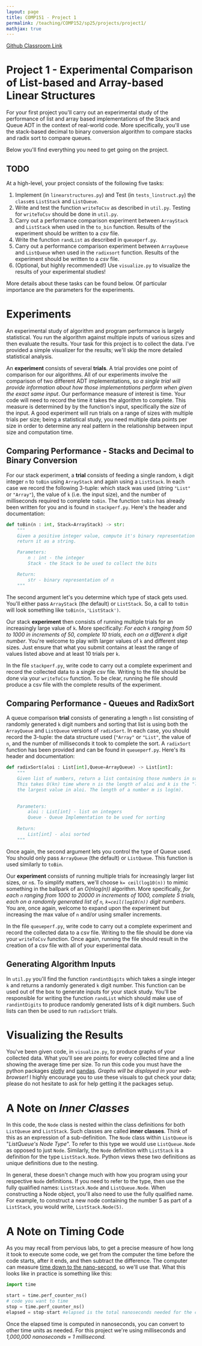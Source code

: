 ```yaml
---
layout: page
title: COMP151 - Project 1
permalink: /teaching/COMP152/sp25/projects/project1/
mathjax: true
---
```


[Github Classroom Link](https://classroom.github.com/a/MG3UmgPm)

# Project 1 - Experimental Comparison of List-based and Array-based Linear Structures

For your first project you'll carry out an experimental study of the performance of list and array based implementations of the Stack and Queue ADT in the context of real-world code. More specifically, you'll use the stack-based decimal to binary conversion algorithm to compare stacks and radix sort to compare queues. 

Below you'll find everything you need to get going on the project. 

## TODO

At a high-level, your project consists of the following five tasks:

1. Implement (in `linearstructures.py`) and Test (in `tests_linstruct.py`) the `class`es `ListStack` and `ListQueue`.
2. Write and test the function `writeToCsv` as described in `util.py`. Testing for `writeToCsv` should be done in `util.py`. 
3. Carry out a performance comparison experiment between `ArrayStack` and `ListStack` when used in the `to_bin` function. Results of the experiment should be written to a *csv* file. 
4. Write the function `randList` as described in `queueperf.py`.
5. Carry out a performance comparison experiment between `ArrayQueue` and `ListQueue` when used in the `radixsort` function. Results of the experiment should be written to a *csv* file.
6. (Optional, but highly recommended!) Use `visualize.py` to visualize the results of your experimental studies! 

More details about these tasks can be found below. Of particular importance are the parameters for the experiments. 

# Experiments

An experimental study of algorithm and program performance is largely statistical. You run the algorithm against multiple inputs of various sizes and then evaluate the results. Your task for this project is to collect the data. I've provided a simple visualizer for the results; we'll skip the more detailed statistical analysis. 

An **experiment** consists of several **trials**. A trial provides one point of comparison for our algorithms. All of our experiments involve the comparison of two different ADT implementations, so *a single trial will provide information about how those implementations perform when given the exact same input*. Our performance measure of interest is time. Your code will need to record the time it takes the algorithm to complete. This measure is determined by by the function's input, specifically the *size* of the input. A good experiment will run trials on a range of sizes with multiple trials per size; being a statistical study, you need multiple data points per size in order to determine any real pattern in the relationship between input size and computation time.   

## Comparing Performance - Stacks and Decimal to Binary Conversion

For our stack experiment, a **trial** consists of feeding a single random, `k` digit integer `n` to `toBin` using `ArrayStack` and again using a `ListStack`.  In each case we record the following 3-tuple: which stack was used (string `"List"` or `"Array"`), the value of `k` (i.e. the input size), and the number of milliseconds required to complete `toBin`. The function `toBin` has already been written for you and is found in `stackperf.py`. Here's the header and documentation:
```python
def toBin(n : int, Stack=ArrayStack) -> str:
    """
    Given a positive integer value, compute it's binary representation and 
    return it as a string.

    Parameters:
        n : int - the integer
        Stack - the Stack to be used to collect the bits

    Return:
        str - binary representation of n
    """    
```
The second argument let's you determine which type of stack gets used. You'll either pass `ArrayStack` (the default) or `ListStack`. So, a call to `toBin` will look something like `toBin(n,'ListStack')`.

Our stack **experiment** then consists of running multiple trials for an increasingly large value of `k`.  More specifically: *For each `k` ranging from 50 to 1000 in increments of 50, complete 10 trials, each on a different `k` digit number*. You're welcome to play with larger values of `k` and different step sizes. Just ensure that what you submit contains at least the range of values listed above and at least 10 trials per `k`.

In the file `stackperf.py`, write code to carry out a complete experiment and record the collected data to a single csv file. Writing to the file should be done via your `writeToCsv` function. To be clear, running he file should produce a csv file with the complete results of the experiment. 

## Comparing Performance - Queues and RadixSort 

A queue comparison **trial** consists of generating a length `n` list consisting of randomly generated `k` digit numbers and sorting that list is using both the `ArrayQueue` and `ListQueue` versions of `radixSort`. In each case, you should record the 3-tuple: the data structure used (`"Array"` or `"List"`, the value of `n`, and the number of milliseconds it took to complete the sort.  A `radixSort` function has been provided and can be found in `queueperf.py`. Here's its header and documentation:
```python
def radixSort(aloi : List[int],Queue=ArrayQueue) -> List[int]:
    """
    Given list of numbers, return a list containing those numbers in sorted order. 
    This takes O(kn) time where n is the length of aloi and k is the "length" of 
    the largest value in aloi. The length of a number m is log(m). 
    

    Parameters: 
        aloi : List[int] - list on integers 
        Queue - Queue Implementation to be used for sorting
    
    Return:
        List[int] - aloi sorted
    """
```
Once again, the second argument lets you control the type of Queue used. You should only pass `ArrayQueue` (the default) or `ListQueue`. This function is used similarly to `toBin`. 

Our **experiment** consists of running multiple trials for increasingly larger list sizes, or `n`s. To simplify matters, we'll choose `k= ceil(log10(n))` to mimic something in the ballpark of an *O(nlog(n))* algorithm. More specifically, *for each `n` ranging from 1000 to 20000 in increments of 1000, complete 5 trials, each on a randomly generated list of `n`, `k=ceil(log10(n))` digit numbers*. You are, once again, welcome to expand upon the experiment but increasing the max value of `n` and/or using smaller increments.  

In the file `queueperf.py`, write code to carry out a complete experiment and record the collected data to a csv file. Writing to the file should be done via your `writeToCsv` function. Once again, running the file should result in the creation of a csv file with all of your experimental data. 

## Generating Algorithm Inputs

In `util.py` you'll find the function `randintDigits` which takes a single integer `k` and returns a randomly generated `k` digit number. This function can be used out of the box to generate inputs for your stack study. You'll be responsible for writing the function `randList` which should make use of `randintDigits` to produce randomly generated lists of k digit numbers. Such lists can then be used to run `radixSort` trials.

# Visualizing the Results  

You've been given code, in `visualize.py`, to produce graphs of your collected data. What you'll see are points for every collected time and a line showing the average time per size. To run this code you must have the python packages [plotly](https://plotly.com/python/getting-started/#installation) and [pandas](https://pandas.pydata.org/docs/getting_started/install.html#installing-from-pypi).  *Graphs will be displayed in your web-browser!* I highly encourage you to use these visuals to gut check your data; please do not hesitate to ask for help getting it the packages setup. 

# A Note on *Inner Classes*

In this code, the `Node` class is nested within the class definitions for both `ListQueue` and `ListStack`.  Such classes are called **inner classes**. Think of this as an expression of a sub-definition. The `Node` class within `ListQueue` is "*ListQueue's Node Type*".  To refer to this type we would use `ListQueue.Node` as opposed to just `Node`. Similarly, the `Node` definition with `ListStack` is a definition for the type `ListStack.Node`. Python views these two definitions as unique definitions due to the nesting.  

In general, these doesn't change much with how you program using your respective `Node` definitions. If you need to refer to the type, then use the fully qualified names: `ListStack.Node` and `ListQueue.Node`. When constructing a Node object, you'll also need to use the fully qualified name. For example, to construct a new node containing the number 5 as part of a `ListStack`, you would write, `ListStack.Node(5)`. 

# A Note on Timing Code

As you may recall from pervious labs, to get a precise measure of how long it took to execute some code, we get from the computer the time before the code starts, after it ends, and then subtract the difference. The computer can measure [time down to the nano-second](https://docs.python.org/3/library/time.html#time.perf_counter_ns), so we'll use that. What this looks like in practice is something like this:
```python
import time 

start = time.perf_counter_ns()
# code you want to time
stop = time.perf_counter_ns()
elapsed = stop-start #elapsed is the total nanoseconds needed for the code 
```
Once the elapsed time is computed in nanoseconds, you can convert to other time units as needed. For this project we're using milliseconds and *1,000,000 nanoseconds = 1 millisecond.* 

